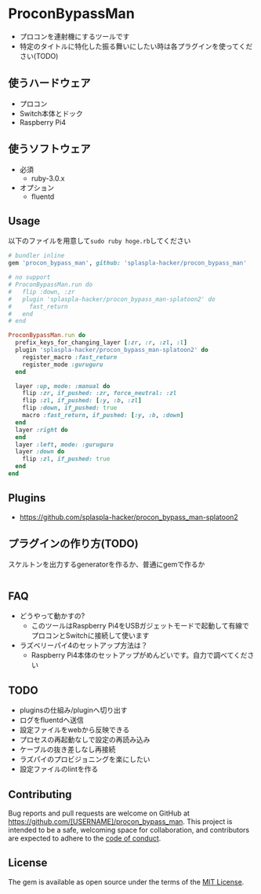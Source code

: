 # ProconBypassMan
* プロコンを連射機にするツールです
* 特定のタイトルに特化した振る舞いにしたい時は各プラグインを使ってください(TODO)

## 使うハードウェア
* プロコン
* Switch本体とドック
* Raspberry Pi4

## 使うソフトウェア
* 必須
  * ruby-3.0.x
* オプション
  * fluentd

## Usage
以下のファイルを用意して`sudo ruby hoge.rb`してください

```ruby
# bundler inline
gem 'procon_bypass_man', github: 'splaspla-hacker/procon_bypass_man'

# no support
# ProconBypassMan.run do
#   flip :down, :zr
#   plugin 'splaspla-hacker/procon_bypass_man-splatoon2' do
#     fast_return
#   end
# end

ProconBypassMan.run do
  prefix_keys_for_changing_layer [:zr, :r, :zl, :l]
  plugin 'splaspla-hacker/procon_bypass_man-splatoon2' do
    register_macro :fast_return
    register_mode :guruguru
  end

  layer :up, mode: :manual do
    flip :zr, if_pushed: :zr, force_neutral: :zl
    flip :zl, if_pushed: [:y, :b, :zl]
    flip :down, if_pushed: true
    macro :fast_return, if_pushed: [:y, :b, :down]
  end
  layer :right do
  end
  layer :left, mode: :guruguru
  layer :down do
    flip :zl, if_pushed: true
  end
end
```

## Plugins
* https://github.com/splaspla-hacker/procon_bypass_man-splatoon2

## プラグインの作り方(TODO)
スケルトンを出力するgeneratorを作るか、普通にgemで作るか

```
```

## FAQ
* どうやって動かすの?
    * このツールはRaspberry Pi4をUSBガジェットモードで起動して有線でプロコンとSwitchに接続して使います
* ラズベリーパイ4のセットアップ方法は？
    * Raspberry Pi4本体のセットアップがめんどいです。自力で調べてください

## TODO
* pluginsの仕組み/pluginへ切り出す
* ログをfluentdへ送信
* 設定ファイルをwebから反映できる
* プロセスの再起動なしで設定の再読み込み
* ケーブルの抜き差しなし再接続
* ラズパイのプロビジョニングを楽にしたい
* 設定ファイルのlintを作る

## Contributing

Bug reports and pull requests are welcome on GitHub at https://github.com/[USERNAME]/procon_bypass_man. This project is intended to be a safe, welcoming space for collaboration, and contributors are expected to adhere to the [code of conduct](https://github.com/[USERNAME]/procon_bypass_man/blob/master/CODE_OF_CONDUCT.md).

## License

The gem is available as open source under the terms of the [MIT License](https://opensource.org/licenses/MIT).
